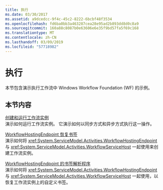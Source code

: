 ```yaml
---
title: 执行
ms.date: 03/30/2017
ms.assetid: a9dcedcc-9f4c-45c2-8222-6bcbf48f3534
ms.openlocfilehash: fd6ba0bb3a463287cea28e95ad2b893dd8d0c8a9
ms.sourcegitcommit: 160a88c8087b0e63606e6e35f9bd57fa5f69c168
ms.translationtype: MT
ms.contentlocale: zh-CN
ms.lasthandoff: 03/09/2019
ms.locfileid: "57718982"
---
```

# <a name="execution"></a>执行
本节包含演示执行工作流中 Windows Workflow Foundation (WF) 的示例。  
  
## <a name="in-this-section"></a>本节内容
  
 [创建和运行工作流实例](creating-and-running-a-workflow-instance.md)  
 演示如何运行工作流实例。 它演示如何以同步方式和异步方式执行这一操作。  
  
 [WorkflowHostingEndpoint 恢复书签](workflowhostingendpoint-resume-bookmark.md)  
 演示如何将 <xref:System.ServiceModel.Activities.WorkflowHostingEndpoint> 与 <xref:System.ServiceModel.Activities.WorkflowServiceHost> 一起使用来创建工作流实例。  
  
 [WorkflowHostingEndpoint 的书签解析程序](bookmark-resolver-for-workflowhostingendpoint.md)  
 演示如何将 <xref:System.ServiceModel.Activities.WorkflowHostingEndpoint> 与 <xref:System.ServiceModel.Activities.WorkflowServiceHost> 一起使用，以恢复工作流实例上的自定义书签。
